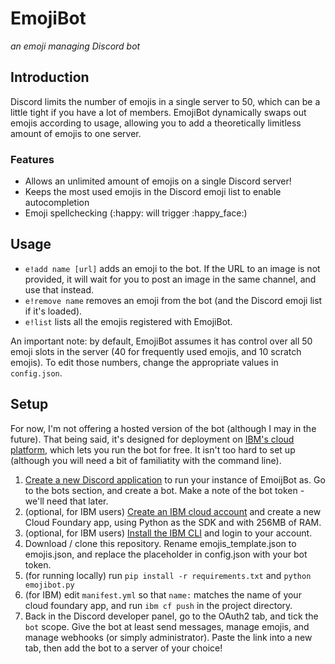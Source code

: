 # EmojiBot
_an emoji managing Discord bot_

## Introduction
Discord limits the number of emojis in a single server to 50, which can be a little tight if you have a lot of members. EmojiBot dynamically swaps out emojis according to usage, allowing you to add a theoretically limitless amount of emojis to one server.

### Features
* Allows an unlimited amount of emojis on a single Discord server!
* Keeps the most used emojis in the Discord emoji list to enable autocompletion
* Emoji spellchecking (:happy: will trigger :happy_face:)

## Usage
* `e!add name [url]` adds an emoji to the bot. If the URL to an image is not provided, it will wait for you to post an image in the same channel, and use that instead.
* `e!remove name` removes an emoji from the bot (and the Discord emoji list if it's loaded).
* `e!list` lists all the emojis registered with EmojiBot.

An important note: by default, EmojiBot assumes it has control over all 50 emoji slots in the server (40 for frequently used emojis, and 10 scratch emojis). To edit those numbers, change the appropriate values in `config.json`.

## Setup
For now, I'm not offering a hosted version of the bot (although I may in the future). That being said, it's designed for deployment on [IBM's cloud platform](https://www.ibm.com/cloud), which lets you run the bot for free. It isn't too hard to set up (although you will need a bit of familiatity with the command line).

1. [Create a new Discord application](https://discord.com/developers/) to run your instance of EmoijBot as. Go to the bots section, and create a bot. Make a note of the bot token - we'll need that later.
2. (optional, for IBM users) [Create an IBM cloud account](https://cloud.ibm.com/login) and create a new Cloud Foundary app, using Python as the SDK and with 256MB of RAM.
3. (optional, for IBM users) [Install the IBM CLI](https://cloud.ibm.com/docs/cli?topic=cli-install-ibmcloud-cli) and login to your account.
4. Download / clone this repository. Rename emojis_template.json to emojis.json, and replace the placeholder in config.json with your bot token.
5. (for running locally) run `pip install -r requirements.txt` and `python emojibot.py`
6. (for IBM) edit `manifest.yml` so that `name:` matches the name of your cloud foundary app, and run `ibm cf push` in the project directory.
7. Back in the Discord developer panel, go to the OAuth2 tab, and tick the `bot` scope. Give the bot at least send messages, manage emojis, and manage webhooks (or simply administrator). Paste the link into a new tab, then add the bot to a server of your choice!
